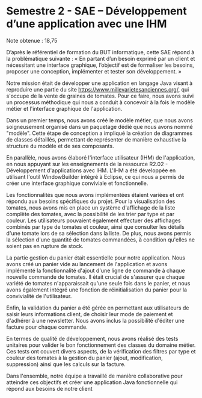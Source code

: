 # Semestre 2 - SAE – Développement d’une application avec une IHM

Note obtenue : 18,75

D’après le référentiel de formation du BUT informatique, cette SAE répond à la problématique suivante :
« En partant d’un besoin exprimé par un client et nécessitant une interface graphique, l’objectif est de formaliser les besoins, proposer une conception, implémenter et tester son développement. »

Notre mission était de développer une application en langage Java visant à reproduire une partie du site https://www.millevarietesanciennes.org/, qui s'occupe de la vente de graines de tomates. Pour ce faire, nous avons suivi un processus méthodique qui nous a conduit à concevoir à la fois le modèle métier et l'interface graphique de l'application.

Dans un premier temps, nous avons créé le modèle métier, que nous avons soigneusement organisé dans un paquetage dédié que nous avons nommé "modèle". Cette étape de conception a impliqué la création de diagrammes de classes détaillés, permettant de représenter de manière exhaustive la structure du modèle et de ses composants.

En parallèle, nous avons élaboré l'interface utilisateur (IHM) de l'application, en nous appuyant sur les enseignements de la ressource R2.02 - Développement d'applications avec IHM. L'IHM a été développée en utilisant l'outil WindowBuilder intégré à Eclipse, ce qui nous a permis de créer une interface graphique conviviale et fonctionnelle.

Les fonctionnalités que nous avons implémentées étaient variées et ont répondu aux besoins spécifiques du projet. Pour la visualisation des tomates, nous avons mis en place un système d'affichage de la liste complète des tomates, avec la possibilité de les trier par type et par couleur. Les utilisateurs pouvaient également effectuer des affichages combinés par type de tomates et couleur, ainsi que consulter les détails d'une tomate lors de sa sélection dans la liste. De plus, nous avons permis la sélection d'une quantité de tomates commandées, à condition qu'elles ne soient pas en rupture de stock.

La partie gestion du panier était essentielle pour notre application. Nous avons créé un panier vide au lancement de l'application et avons implémenté la fonctionnalité d'ajout d'une ligne de commande à chaque nouvelle commande de tomates. Il était crucial de s'assurer que chaque variété de tomates n'apparaissait qu'une seule fois dans le panier, et nous avons également intégré une fonction de réinitialisation du panier pour la convivialité de l'utilisateur.

Enfin, la validation du panier a été gérée en permettant aux utilisateurs de saisir leurs informations client, de choisir leur mode de paiement et d'adhérer à une newsletter. Nous avons inclus la possibilité d'éditer une facture pour chaque commande.

En termes de qualité de développement, nous avons réalisé des tests unitaires pour valider le bon fonctionnement des classes du domaine métier. Ces tests ont couvert divers aspects, de la vérification des filtres par type et couleur des tomates à la gestion du panier (ajout, modification, suppression) ainsi que les calculs sur la facture.

Dans l'ensemble, notre équipe a travaillé de manière collaborative pour atteindre ces objectifs et créer une application Java fonctionnelle qui répond aux besoins de notre client
